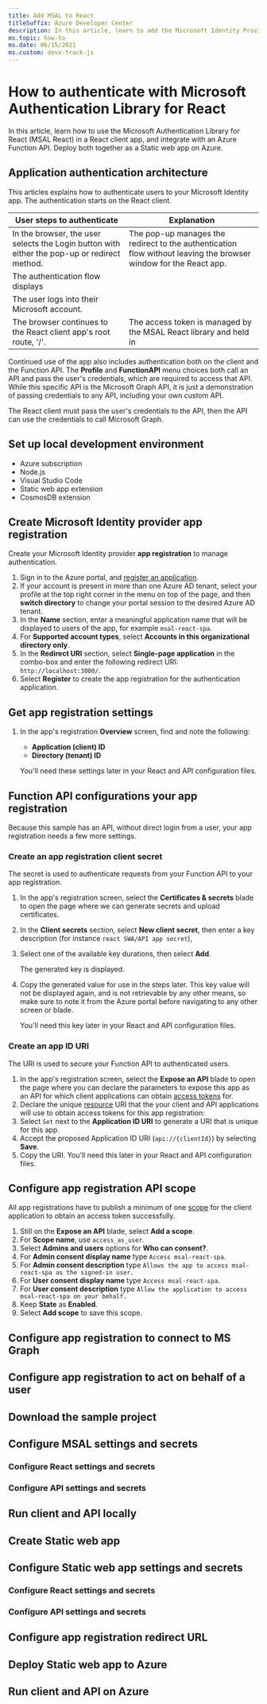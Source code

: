 ```yaml
---
title: Add MSAL to React
titleSuffix: Azure Developer Center
description: In this article, learn to add the Microsoft Identity Provider SDK (MSAL.js) to a React client app, and integrate with an Azure Function API.
ms.topic: how-to
ms.date: 06/15/2021
ms.custom: devx-track-js
---
```


# How to authenticate with Microsoft Authentication Library for React 

In this article, learn how to use the Microsoft Authentication Library for React (MSAL React) in a React client app, and integrate with an Azure Function API. Deploy both together as a Static web app on Azure. 

## Application authentication architecture

This articles explains how to authenticate users to your Microsoft Identity app. The authentication starts on the React client.

|User steps to authenticate|Explanation|
|--|--|
|In the browser, the user selects the Login button with either the pop-up or redirect method.|The pop-up manages the redirect to the authentication flow without leaving the browser window for the React app. 
|The authentication flow displays||
|The user logs into their Microsoft account.||
|The browser continues to the React client app's root route, '/'.|The access token is managed by the MSAL React library and held in |

Continued use of the app also includes authentication both on the client and the Function API. The **Profile** and **FunctionAPI** menu choices both call an API and pass the user's credentials, which are required to access that API. While this specific API is the Microsoft Graph API, it is just a demonstration of passing credentials to any API, including your own custom API. 

The React client must pass the user's credentials to the API, then the API can use the credentials to call Microsoft Graph. 

## Set up local development environment 

* Azure subscription
* Node.js
* Visual Studio Code
* Static web app extension
* CosmosDB extension

## Create Microsoft Identity provider app registration

Create your Microsoft Identity provider **app registration** to manage authentication. 

1. Sign in to the Azure portal, and [register an application](https://ms.portal.azure.com/#blade/Microsoft_AAD_IAM/ActiveDirectoryMenuBlade/RegisteredApps).
1. If your account is present in more than one Azure AD tenant, select your profile at the top right corner in the menu on top of the page, and then **switch directory** to change your portal session to the desired Azure AD tenant.
1. In the **Name** section, enter a meaningful application name that will be displayed to users of the app, for example `msal-react-spa`.
1. For **Supported account types**, select **Accounts in this organizational directory only**.
1. In the **Redirect URI** section, select **Single-page application** in the combo-box and enter the following redirect URI: `http://localhost:3000/`.
1. Select **Register** to create the app registration for the authentication application.

## Get app registration settings

1. In the app's registration **Overview** screen, find and note the following:
    * **Application (client) ID**
    * **Directory (tenant) ID**

    You'll need these settings later in your React and API configuration files. 

## Function API configurations your app registration 

Because this sample has an API, without direct login from a user, your app registration needs a few more settings.

### Create an app registration client secret

The secret is used to authenticate requests from your Function API to your app registration.

1. In the app's registration screen, select the **Certificates & secrets** blade to open the page where we can generate secrets and upload certificates.
1. In the **Client secrets** section, select **New client secret**, then enter a key description (for instance `react SWA/API app secret`),
1. Select one of the available key durations, then select **Add**.

    The generated key is displayed. 

1. Copy the generated value for use in the steps later. This key value will not be displayed again, and is not retrievable by any other means, so make sure to note it from the Azure portal before navigating to any other screen or blade.

    You'll need this key later in your React and API configuration files. 

### Create an app ID URI

The URI is used to secure your Function API to authenticated users.

1. In the app's registration screen, select the **Expose an API** blade to open the page where you can declare the parameters to expose this app as an API for which client applications can obtain [access tokens](/azure/active-directory/develop/access-tokens) for.
1. Declare the unique [resource](/azure/active-directory/develop/v2-oauth2-auth-code-flow) URI that the your client and API applications will use to obtain access tokens for this app registration: 
1. Select `Set` next to the **Application ID URI** to generate a URI that is unique for this app.
1. Accept the proposed Application ID URI (`api://{clientId}`) by selecting **Save**.
1. Copy the URI. You'll need this later in your React and API configuration files. 

## Configure app registration API scope

All app registrations have to publish a minimum of one [scope](/azure/active-directory/develop/v2-oauth2-auth-code-flow#request-an-authorization-code) for the client application to obtain an access token successfully. 

1. Still on the **Expose an API** blade, select **Add a scope**. 
1. For **Scope name**, use `access_as_user`.
1. Select **Admins and users** options for **Who can consent?**.
1. For **Admin consent display name** type `Access msal-react-spa`.
1. For **Admin consent description** type `Allows the app to access msal-react-spa as the signed-in user.`
1. For **User consent display name** type `Access msal-react-spa`.
1. For **User consent description** type `Allow the application to access msal-react-spa on your behalf.`
1. Keep **State** as **Enabled**.
1. Select **Add scope** to save this scope.

## Configure app registration to connect to MS Graph

## Configure app registration to act on behalf of a user



## Download the sample project

## Configure MSAL settings and secrets

### Configure React settings and secrets

### Configure API settings and secrets

## Run client and API locally

## Create Static web app

## Configure Static web app settings and secrets

### Configure React settings and secrets

### Configure API settings and secrets

## Configure app registration redirect URL

## Deploy Static web app to Azure

## Run client and API on Azure
